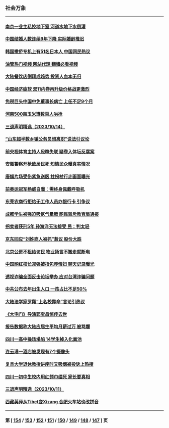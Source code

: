### 社会万象
---
#### [南京一业主私挖地下室 河道水地下水倒灌](../../pages/ncid282/n14095834.md?10160445) 
#### [中国结婚人数连续9年下降 实际婚龄推迟](../../pages/ncid282/n14095669.md?10160445) 
#### [韩国撤侨专机上有51名日本人 中国网民热议](../../pages/ncid282/n14095658.md?10160445) 
#### [油管热门视频 网站代理 翻墙必看视频](http://138.2.39.72:81/youtube.html?epic-marker?10160445)
#### [大陆餐饮店倒闭成趋势 投资人血本无归](../../pages/ncid282/n14095705.md?10160445) 
#### [中国经济疲软 双11内卷再升级价格战更激烈](../../pages/ncid282/n14095530.md?10160445) 
#### [免税巨头中国中免董事长病亡 上任不足9个月](../../pages/ncid282/n14095656.md?10160445) 
#### [河南500亩玉米遭数百人哄抢](../../pages/ncid282/n14095464.md?10160445) 
#### [三退声明精选（2023/10/14）](../../pages/ncid282/n14095504.md?10160445) 
#### [“山东超半数乡镇公务员想离职”说法引议论](../../pages/ncid282/n14095175.md?10160445) 
#### [前央视体育主持人段暄失联 疑卷入体坛反腐案](../../pages/ncid282/n14095220.md?10160445) 
#### [安徽警察开枪致居民死 知情民众曝真实情况](../../pages/ncid282/n14094963.md?10160445) 
#### [唐嫣片场受伤紧急送医 拄拐杖行走画面曝光](../../pages/ncid282/n14094927.md?10160445) 
#### [前奥运冠军杨威自曝：需终身佩戴呼吸机](../../pages/ncid282/n14094806.md?10160445) 
#### [东莞农商行拒给无工作人员办银行卡 引争议](../../pages/ncid282/n14094807.md?10160445) 
#### [成都学生被强迫吸氨气晕厥 网民驳斥教育局通报](../../pages/ncid282/n14094660.md?10160445) 
#### [拐卖者获刑5年 孙海洋无法接受 民：判太轻](../../pages/ncid282/n14094552.md?10160445) 
#### [京东回应“刘姓商人被抓”惹议 股价大跌](../../pages/ncid282/n14094480.md?10160445) 
#### [北京公房不租给访民 物业扬言不搬走就断电](../../pages/ncid282/n14094357.md?10160445) 
#### [中国网红校长郑强被指包养情妇 聊天记录曝光](../../pages/ncid282/n14094064.md?10160445) 
#### [透视诈骗全面反击论坛举办 应对台湾诈骗问题](../../pages/ncid282/n14093702.md?10160445) 
#### [中共公布去年出生人口 一孩占比不足50%](../../pages/ncid282/n14093830.md?10160445) 
#### [大陆法学家罗翔“上名校靠命”言论引热议](../../pages/ncid282/n14093796.md?10160445) 
#### [《大宅门》导演郭宝昌惊传去世](../../pages/ncid282/n14093757.md?10160445) 
#### [报告数据称大陆应届生平均月薪过万 被骂爆](../../pages/ncid282/n14093676.md?10160445) 
#### [四川一高中操场塌陷 14学生掉入化粪池](../../pages/ncid282/n14093412.md?10160445) 
#### [连云港一酒店被发现有7个摄像头](../../pages/ncid282/n14093618.md?10160445) 
#### [复旦大学退休教授讲座时又吸烟被投诉上热搜](../../pages/ncid282/n14093422.md?10160445) 
#### [四川一初中生校内用红领巾缢死 家长要真相](../../pages/ncid282/n14093407.md?10160445) 
#### [三退声明精选（2023/10/11）](../../pages/ncid282/n14093425.md?10160445) 
#### [西藏英译从Tibet变Xizang 合肥火车站也改拼音](../../pages/ncid282/n14093357.md?10160445) 

---
#### 第 [ [154](./154.md?10160445) / [153](./153.md?10160445) / [152](./152.md?10160445) / [151](./151.md?10160445) / [150](./150.md?10160445) / [149](./149.md?10160445) / [148](./148.md?10160445) / [147](./147.md?10160445) ] 页
